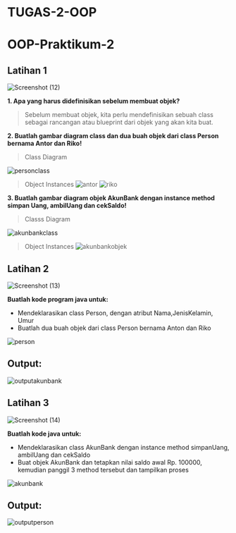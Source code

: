# TUGAS-2-OOP

# OOP-Praktikum-2

## Latihan 1
![Screenshot (12)](https://github.com/user-attachments/assets/e513411b-075c-4067-96aa-1077a51cec72)


**1. Apa yang harus didefinisikan sebelum membuat objek?**

  > Sebelum membuat objek, kita perlu mendefinisikan sebuah class sebagai rancangan atau blueprint dari objek yang akan kita buat.

**2. Buatlah gambar diagram class dan dua buah objek dari class Person bernama Antor dan Riko!**

  > Class Diagram

![personclass](https://github.com/user-attachments/assets/1d1b61e1-64f1-4d8b-9233-a078b4aaaa28)


  > Object Instances
![antor](https://github.com/user-attachments/assets/a2dd146e-b809-4736-81fd-039446136b1b)
![riko](https://github.com/user-attachments/assets/3a9f572b-6588-4246-a612-18b8d3e89ea1)



**3. Buatlah gambar diagram objek AkunBank dengan instance method simpan Uang, ambilUang dan cekSaldo!**
  > Classs Diagram

 ![akunbankclass](https://github.com/user-attachments/assets/ccdddb35-2d01-4cd9-88c3-89128397428c)


  > Object Instances
![akunbankobjek](https://github.com/user-attachments/assets/3d85886c-89c7-431d-b77a-f2bea300c72e)

  

## Latihan 2

![Screenshot (13)](https://github.com/user-attachments/assets/df7896ad-3160-4202-b203-e410b546fe74)


**Buatlah kode program java untuk:**

- Mendeklarasikan class Person, dengan atribut Nama,JenisKelamin, Umur
- Buatlah dua buah objek dari class Person bernama Anton dan Riko

![person](https://github.com/user-attachments/assets/fff915fc-dfee-45c0-ab91-d807e00d939a)


## Output:

![outputakunbank](https://github.com/user-attachments/assets/b3cc55c2-d1fe-4645-96db-d051d5623f05)


## Latihan 3
![Screenshot (14)](https://github.com/user-attachments/assets/559a36fa-e269-4bba-a58d-efc20f640f68)


**Buatlah kode java untuk:**

- Mendeklarasikan class AkunBank dengan instance method simpanUang, ambilUang dan cekSaldo
- Buat objek AkunBank dan tetapkan nilai saldo awal Rp. 100000, kemudian panggil 3 method tersebut dan tampilkan proses

![akunbank](https://github.com/user-attachments/assets/f7b8436e-3459-4656-bd72-89cd928632b8)


## Output:

![outputperson](https://github.com/user-attachments/assets/856d158a-e50c-4dbc-aa93-68531a47c979)

